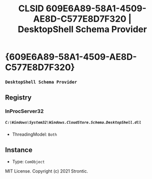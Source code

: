 ﻿---
title: "CLSID 609E6A89-58A1-4509-AE8D-C577E8D7F320 | DesktopShell Schema Provider"
excerpt: What is COM-Object CLSID 609E6A89-58A1-4509-AE8D-C577E8D7F320?
---

# {609E6A89-58A1-4509-AE8D-C577E8D7F320}

### `DesktopShell Schema Provider`

## Registry


### InProcServer32

##### `C:\Windows\System32\Windows.CloudStore.Schema.DesktopShell.dll`
* ThreadingModel: `Both`

## Instance

* Type: `ComObject`

MIT License. Copyright (c) 2021 Strontic.


